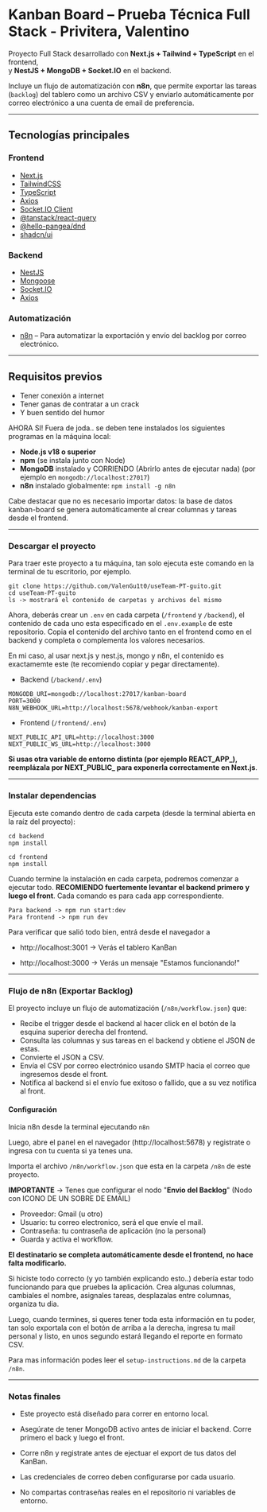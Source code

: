 
# Kanban Board – Prueba Técnica Full Stack - Privitera, Valentino

Proyecto Full Stack desarrollado con **Next.js + Tailwind + TypeScript** en el frontend,  
y **NestJS + MongoDB + Socket.IO** en el backend.

Incluye un flujo de automatización con **n8n**, que permite exportar las tareas (`backlog`) del tablero como un archivo CSV y enviarlo automáticamente por correo electrónico a una cuenta de email de preferencia.

---

## Tecnologías principales

### Frontend
- [Next.js](https://nextjs.org/)
- [TailwindCSS](https://tailwindcss.com/)
- [TypeScript](https://www.typescriptlang.org/)
- [Axios](https://axios-http.com/)
- [Socket.IO Client](https://socket.io/)
- [@tanstack/react-query](https://tanstack.com/query)
- [@hello-pangea/dnd](https://github.com/hello-pangea/dnd)
- [shadcn/ui](https://ui.shadcn.com/)

### Backend
- [NestJS](https://nestjs.com/)
- [Mongoose](https://mongoosejs.com/)
- [Socket.IO](https://socket.io/)
- [Axios](https://axios-http.com/)

### Automatización
- [n8n](https://n8n.io/) – Para automatizar la exportación y envío del backlog por correo electrónico.

---

## Requisitos previos

- Tener conexión a internet 
- Tener ganas de contratar a un crack
- Y buen sentido del humor

AHORA SI! Fuera de joda.. se deben tene instalados los siguientes programas en la máquina local:

- **Node.js v18 o superior**
- **npm** (se instala junto con Node)
- **MongoDB** instalado y CORRIENDO (Abrirlo antes de ejecutar nada) (por ejemplo en `mongodb://localhost:27017`)
- **n8n** instalado globalmente: `npm install -g n8n`

Cabe destacar que no es necesario importar datos: la base de datos kanban-board se genera automáticamente al crear columnas y tareas desde el frontend.

---

### Descargar el proyecto

Para traer este proyecto a tu máquina, tan solo ejecuta este comando en la terminal de tu escritorio, por ejemplo.

```
git clone https://github.com/ValenGu1t0/useTeam-PT-guito.git
cd useTeam-PT-guito
ls -> mostrará el contenido de carpetas y archivos del mismo
```

Ahora, deberás crear un `.env` en cada carpeta (`/frontend` y `/backend`), el contenido de cada uno esta especificado en el `.env.example` de este repositorio. Copia el contenido del archivo tanto en el frontend como en el backend y completa o complementa los valores necesarios.

En mi caso, al usar next.js y nest.js, mongo y n8n, el contenido es exactamemte este (te recomiendo copiar y pegar directamente).

- Backend (`/backend/.env`)

```
MONGODB_URI=mongodb://localhost:27017/kanban-board
PORT=3000
N8N_WEBHOOK_URL=http://localhost:5678/webhook/kanban-export
```

- Frontend (`/frontend/.env`)

```
NEXT_PUBLIC_API_URL=http://localhost:3000
NEXT_PUBLIC_WS_URL=http://localhost:3000
```

**Si usas otra variable de entorno distinta (por ejemplo REACT_APP_), reemplázala por NEXT_PUBLIC_ para exponerla correctamente en Next.js**. 

---

### Instalar dependencias

Ejecuta este comando dentro de cada carpeta (desde la terminal abierta en la raíz del proyecto):

```
cd backend
npm install

cd frontend
npm install
```

Cuando termine la instalación en cada carpeta, podremos comenzar a ejecutar todo. **RECOMIENDO fuertemente levantar el backend primero y luego el front**. Cada comando es para cada app correspondiente.

```
Para backend -> npm run start:dev
Para frontend -> npm run dev
```

Para verificar que salió todo bien, entrá desde el navegador a 

- http://localhost:3001 -> Verás el tablero KanBan

- http://localhost:3000 -> Verás un mensaje "Estamos funcionando!"

---

### Flujo de n8n (Exportar Backlog)

El proyecto incluye un flujo de automatización (`/n8n/workflow.json`) que:

- Recibe el trigger desde el backend al hacer click en el botón de la esquina superior derecha del frontend.
- Consulta las columnas y sus tareas en el backend y obtiene el JSON de estas.
- Convierte el JSON a CSV.
- Envía el CSV por correo electrónico usando SMTP hacia el correo que ingresemos desde el front.
- Notifica al backend si el envío fue exitoso o fallido, que a su vez notifica al front.


#### Configuración

Inicia n8n desde la terminal ejecutando `n8n`

Luego, abre el panel en el navegador (http://localhost:5678) y registrate o ingresa con tu cuenta si ya tenes una.

Importa el archivo `/n8n/workflow.json` que esta en la carpeta `/n8n` de este proyecto.

**IMPORTANTE** -> Tenes que configurar el nodo "**Envio del Backlog**" (Nodo con ICONO DE UN SOBRE DE EMAIL)

- Proveedor: Gmail (u otro)
- Usuario: tu correo electronico, será el que envíe el mail.
- Contraseña: tu contraseña de aplicación (no la personal)
- Guarda y activa el workflow.

**El destinatario se completa automáticamente desde el frontend, no hace falta modificarlo.**

Si hiciste todo correcto (y yo también explicando esto..) debería estar todo funcionando para que pruebes la aplicación. Crea algunas columnas, cambiales el nombre, asignales tareas, desplazalas entre columnas, organiza tu dia. 

Luego, cuando termines, si queres tener toda esta información en tu poder, tan solo exportala con el botón de arriba a la derecha, ingresa tu mail personal y listo, en unos segundo estará llegando el reporte en formato CSV.

Para mas información podes leer el `setup-instructions.md` de la carpeta `/n8n`.

---

### Notas finales

- Este proyecto está diseñado para correr en entorno local.

- Asegúrate de tener MongoDB activo antes de iniciar el backend. Corre primero el back y luego el front.

- Corre n8n y registrate antes de ejectuar el export de tus datos del KanBan.

- Las credenciales de correo deben configurarse por cada usuario.

- No compartas contraseñas reales en el repositorio ni variables de entorno.

